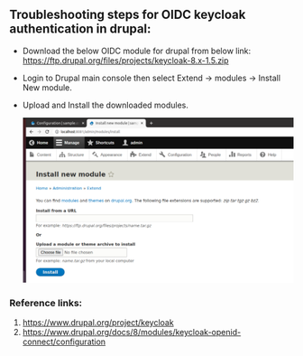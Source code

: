 
## Troubleshooting steps for OIDC keycloak authentication in drupal:

* Download the below OIDC module for drupal from below link: <br/>
  https://ftp.drupal.org/files/projects/keycloak-8.x-1.5.zip

* Login to Drupal main console then select Extend -> modules -> Install New module.
* Upload and Install the downloaded modules.
  
    <p align="center"><img src="https://raw.githubusercontent.com/somgithubfosteringlinux/images/main/Troubleshoot_keycloak_Drupal_OIDC_Auth/Extend_Install-new-module.png"></p>
  

### Reference links:
1. https://www.drupal.org/project/keycloak
2. https://www.drupal.org/docs/8/modules/keycloak-openid-connect/configuration
